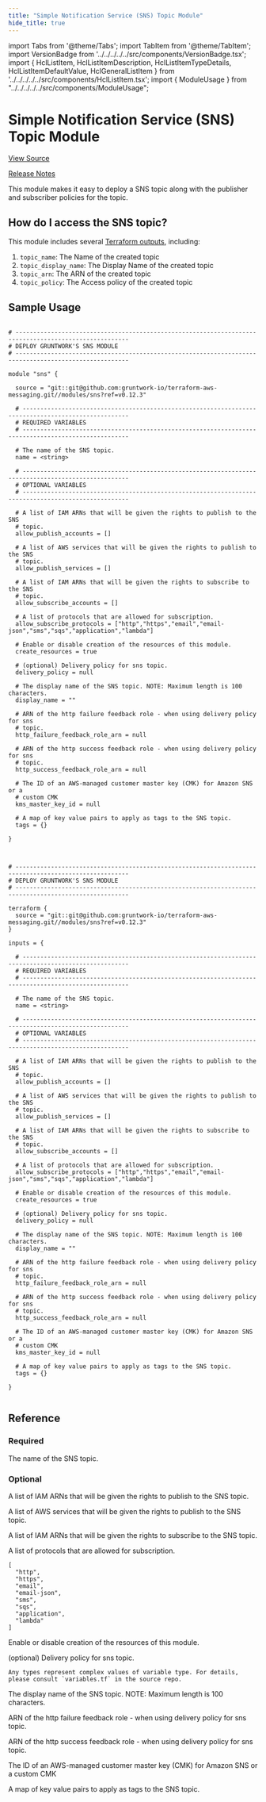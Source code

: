 ```yaml
---
title: "Simple Notification Service (SNS) Topic Module"
hide_title: true
---
```


import Tabs from '@theme/Tabs';
import TabItem from '@theme/TabItem';
import VersionBadge from '../../../../../src/components/VersionBadge.tsx';
import { HclListItem, HclListItemDescription, HclListItemTypeDetails, HclListItemDefaultValue, HclGeneralListItem } from '../../../../../src/components/HclListItem.tsx';
import { ModuleUsage } from "../../../../../src/components/ModuleUsage";

<VersionBadge repoTitle="AWS Messaging" version="0.12.3" lastModifiedVersion="0.12.3"/>

# Simple Notification Service (SNS) Topic Module

<a href="https://github.com/gruntwork-io/terraform-aws-messaging/tree/v0.12.3/modules/sns" className="link-button" title="View the source code for this module in GitHub.">View Source</a>

<a href="https://github.com/gruntwork-io/terraform-aws-messaging/releases/tag/v0.12.3" className="link-button" title="Release notes for only versions which impacted this module.">Release Notes</a>

This module makes it easy to deploy a SNS topic along with the publisher and subscriber policies for the topic.

## How do I access the SNS topic?

This module includes several [Terraform outputs](https://www.terraform.io/intro/getting-started/outputs.html),
including:

1.  `topic_name`: The Name of the created topic
2.  `topic_display_name`: The Display Name of the created topic
3.  `topic_arn`: The ARN of the created topic
4.  `topic_policy`: The Access policy of the created topic

## Sample Usage

<Tabs>
<TabItem value="terraform" label="Terraform" default>

```hcl title="main.tf"

# ------------------------------------------------------------------------------------------------------
# DEPLOY GRUNTWORK'S SNS MODULE
# ------------------------------------------------------------------------------------------------------

module "sns" {

  source = "git::git@github.com:gruntwork-io/terraform-aws-messaging.git//modules/sns?ref=v0.12.3"

  # ----------------------------------------------------------------------------------------------------
  # REQUIRED VARIABLES
  # ----------------------------------------------------------------------------------------------------

  # The name of the SNS topic.
  name = <string>

  # ----------------------------------------------------------------------------------------------------
  # OPTIONAL VARIABLES
  # ----------------------------------------------------------------------------------------------------

  # A list of IAM ARNs that will be given the rights to publish to the SNS
  # topic.
  allow_publish_accounts = []

  # A list of AWS services that will be given the rights to publish to the SNS
  # topic.
  allow_publish_services = []

  # A list of IAM ARNs that will be given the rights to subscribe to the SNS
  # topic.
  allow_subscribe_accounts = []

  # A list of protocols that are allowed for subscription.
  allow_subscribe_protocols = ["http","https","email","email-json","sms","sqs","application","lambda"]

  # Enable or disable creation of the resources of this module.
  create_resources = true

  # (optional) Delivery policy for sns topic.
  delivery_policy = null

  # The display name of the SNS topic. NOTE: Maximum length is 100 characters.
  display_name = ""

  # ARN of the http failure feedback role - when using delivery policy for sns
  # topic.
  http_failure_feedback_role_arn = null

  # ARN of the http success feedback role - when using delivery policy for sns
  # topic.
  http_success_feedback_role_arn = null

  # The ID of an AWS-managed customer master key (CMK) for Amazon SNS or a
  # custom CMK
  kms_master_key_id = null

  # A map of key value pairs to apply as tags to the SNS topic.
  tags = {}

}


```

</TabItem>
<TabItem value="terragrunt" label="Terragrunt" default>

```hcl title="terragrunt.hcl"

# ------------------------------------------------------------------------------------------------------
# DEPLOY GRUNTWORK'S SNS MODULE
# ------------------------------------------------------------------------------------------------------

terraform {
  source = "git::git@github.com:gruntwork-io/terraform-aws-messaging.git//modules/sns?ref=v0.12.3"
}

inputs = {

  # ----------------------------------------------------------------------------------------------------
  # REQUIRED VARIABLES
  # ----------------------------------------------------------------------------------------------------

  # The name of the SNS topic.
  name = <string>

  # ----------------------------------------------------------------------------------------------------
  # OPTIONAL VARIABLES
  # ----------------------------------------------------------------------------------------------------

  # A list of IAM ARNs that will be given the rights to publish to the SNS
  # topic.
  allow_publish_accounts = []

  # A list of AWS services that will be given the rights to publish to the SNS
  # topic.
  allow_publish_services = []

  # A list of IAM ARNs that will be given the rights to subscribe to the SNS
  # topic.
  allow_subscribe_accounts = []

  # A list of protocols that are allowed for subscription.
  allow_subscribe_protocols = ["http","https","email","email-json","sms","sqs","application","lambda"]

  # Enable or disable creation of the resources of this module.
  create_resources = true

  # (optional) Delivery policy for sns topic.
  delivery_policy = null

  # The display name of the SNS topic. NOTE: Maximum length is 100 characters.
  display_name = ""

  # ARN of the http failure feedback role - when using delivery policy for sns
  # topic.
  http_failure_feedback_role_arn = null

  # ARN of the http success feedback role - when using delivery policy for sns
  # topic.
  http_success_feedback_role_arn = null

  # The ID of an AWS-managed customer master key (CMK) for Amazon SNS or a
  # custom CMK
  kms_master_key_id = null

  # A map of key value pairs to apply as tags to the SNS topic.
  tags = {}

}


```

</TabItem>
</Tabs>




## Reference

<Tabs>
<TabItem value="inputs" label="Inputs" default>

### Required

<HclListItem name="name" requirement="required" type="string">
<HclListItemDescription>

The name of the SNS topic.

</HclListItemDescription>
</HclListItem>

### Optional

<HclListItem name="allow_publish_accounts" requirement="optional" type="list(string)">
<HclListItemDescription>

A list of IAM ARNs that will be given the rights to publish to the SNS topic.

</HclListItemDescription>
<HclListItemDefaultValue defaultValue="[]"/>
</HclListItem>

<HclListItem name="allow_publish_services" requirement="optional" type="list(string)">
<HclListItemDescription>

A list of AWS services that will be given the rights to publish to the SNS topic.

</HclListItemDescription>
<HclListItemDefaultValue defaultValue="[]"/>
</HclListItem>

<HclListItem name="allow_subscribe_accounts" requirement="optional" type="list(string)">
<HclListItemDescription>

A list of IAM ARNs that will be given the rights to subscribe to the SNS topic.

</HclListItemDescription>
<HclListItemDefaultValue defaultValue="[]"/>
</HclListItem>

<HclListItem name="allow_subscribe_protocols" requirement="optional" type="list(string)">
<HclListItemDescription>

A list of protocols that are allowed for subscription.

</HclListItemDescription>
<HclListItemDefaultValue>

```hcl
[
  "http",
  "https",
  "email",
  "email-json",
  "sms",
  "sqs",
  "application",
  "lambda"
]
```

</HclListItemDefaultValue>
</HclListItem>

<HclListItem name="create_resources" requirement="optional" type="bool">
<HclListItemDescription>

Enable or disable creation of the resources of this module.

</HclListItemDescription>
<HclListItemDefaultValue defaultValue="true"/>
</HclListItem>

<HclListItem name="delivery_policy" requirement="optional" type="any">
<HclListItemDescription>

(optional) Delivery policy for sns topic.

</HclListItemDescription>
<HclListItemTypeDetails>

```hcl
Any types represent complex values of variable type. For details, please consult `variables.tf` in the source repo.
```

</HclListItemTypeDetails>
<HclListItemDefaultValue defaultValue="null"/>
</HclListItem>

<HclListItem name="display_name" requirement="optional" type="string">
<HclListItemDescription>

The display name of the SNS topic. NOTE: Maximum length is 100 characters.

</HclListItemDescription>
<HclListItemDefaultValue defaultValue="&quot;&quot;"/>
</HclListItem>

<HclListItem name="http_failure_feedback_role_arn" requirement="optional" type="string">
<HclListItemDescription>

ARN of the http failure feedback role - when using delivery policy for sns topic.

</HclListItemDescription>
<HclListItemDefaultValue defaultValue="null"/>
</HclListItem>

<HclListItem name="http_success_feedback_role_arn" requirement="optional" type="string">
<HclListItemDescription>

ARN of the http success feedback role - when using delivery policy for sns topic.

</HclListItemDescription>
<HclListItemDefaultValue defaultValue="null"/>
</HclListItem>

<HclListItem name="kms_master_key_id" requirement="optional" type="string">
<HclListItemDescription>

The ID of an AWS-managed customer master key (CMK) for Amazon SNS or a custom CMK

</HclListItemDescription>
<HclListItemDefaultValue defaultValue="null"/>
</HclListItem>

<HclListItem name="tags" requirement="optional" type="map(string)">
<HclListItemDescription>

A map of key value pairs to apply as tags to the SNS topic.

</HclListItemDescription>
<HclListItemDefaultValue defaultValue="{}"/>
</HclListItem>

</TabItem>
<TabItem value="outputs" label="Outputs">

<HclListItem name="topic_arn">
</HclListItem>

<HclListItem name="topic_display_name">
</HclListItem>

<HclListItem name="topic_name">
</HclListItem>

<HclListItem name="topic_policy">
</HclListItem>

</TabItem>
</Tabs>


<!-- ##DOCS-SOURCER-START
{
  "originalSources": [
    "https://github.com/gruntwork-io/terraform-aws-messaging/tree/v0.12.3/modules/sns/readme.md",
    "https://github.com/gruntwork-io/terraform-aws-messaging/tree/v0.12.3/modules/sns/variables.tf",
    "https://github.com/gruntwork-io/terraform-aws-messaging/tree/v0.12.3/modules/sns/outputs.tf"
  ],
  "sourcePlugin": "module-catalog-api",
  "hash": "397c3879fa2d87b051001f05e440d55f"
}
##DOCS-SOURCER-END -->

